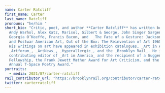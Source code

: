 ```yaml
---
name: Carter Ratcliff
first_name: Carter
last_name: Ratcliff
pronouns: "he/him "
short_bio: "Critic, poet, and author **Carter Ratcliff** has written books on
  Andy Warhol, Alex Katz, Marisol, Gilbert & George, John Singer Sargent,
  Georgia O’Keeffe, Francis Bacon, and  _The Fate of a Gesture: Jackson Pollock
  and Postwar American Art, Out of the Box: The Reinvention of Art 1965-1975_.
  His writings on art have appeared in exhibition catalogues, _Art in America_,
  _Artforum_, _ArtNews_, _Hyperallergic_, and the _Brooklyn Rail_. He is a
  contributing editor of _Art in America_ and the recipient of a Guggenheim
  Fellowship, the Frank Jewett Mather Award for Art Criticism, and the 2013
  Annual T-Space Poetry Award."
portraits:
  - media: 2021/07/carter-ratcliff
rail_contributor_url: "https://brooklynrail.org/contributor/carter-ratcliff"
twitter: carterratcliff
---
```

